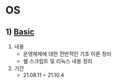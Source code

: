 # OS
## 1) [Basic](./basic)
1. 내용
    - 운영체제에 대한 전반적인 기초 이론 정리
    - 쉘 스크립트 및 리눅스 내용 정리
2. 기간
    - 21.08.11 ~ 21.10.4